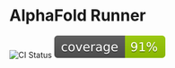 # AlphaFold Runner
![CI Status](https://github.com/yuka1981/alphafold_runner/actions/workflows/python-ci.yml/badge.svg)
![Coverage](https://raw.githubusercontent.com/yuka1981/alphafold_runner/master/coverage.svg)
